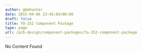 ```yaml
---
author: gbmhunter
date: 2015-04-06 23:45:03+00:00
draft: false
title: TO-252 Component Package
type: page
url: /pcb-design/component-packages/to-252-component-package
---
```


No Content Found
